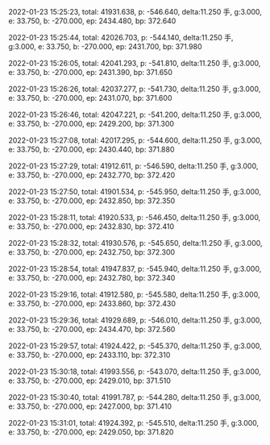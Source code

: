 2022-01-23 15:25:23, total: 41931.638, p: -546.640, delta:11.250 手, g:3.000, e: 33.750, b: -270.000, ep: 2434.480, bp: 372.640

2022-01-23 15:25:44, total: 42026.703, p: -544.140, delta:11.250 手, g:3.000, e: 33.750, b: -270.000, ep: 2431.700, bp: 371.980

2022-01-23 15:26:05, total: 42041.293, p: -541.810, delta:11.250 手, g:3.000, e: 33.750, b: -270.000, ep: 2431.390, bp: 371.650

2022-01-23 15:26:26, total: 42037.277, p: -541.730, delta:11.250 手, g:3.000, e: 33.750, b: -270.000, ep: 2431.070, bp: 371.600

2022-01-23 15:26:46, total: 42047.221, p: -541.200, delta:11.250 手, g:3.000, e: 33.750, b: -270.000, ep: 2429.200, bp: 371.300

2022-01-23 15:27:08, total: 42017.295, p: -544.600, delta:11.250 手, g:3.000, e: 33.750, b: -270.000, ep: 2430.440, bp: 371.880

2022-01-23 15:27:29, total: 41912.611, p: -546.590, delta:11.250 手, g:3.000, e: 33.750, b: -270.000, ep: 2432.770, bp: 372.420

2022-01-23 15:27:50, total: 41901.534, p: -545.950, delta:11.250 手, g:3.000, e: 33.750, b: -270.000, ep: 2432.850, bp: 372.350

2022-01-23 15:28:11, total: 41920.533, p: -546.450, delta:11.250 手, g:3.000, e: 33.750, b: -270.000, ep: 2432.830, bp: 372.410

2022-01-23 15:28:32, total: 41930.576, p: -545.650, delta:11.250 手, g:3.000, e: 33.750, b: -270.000, ep: 2432.750, bp: 372.300

2022-01-23 15:28:54, total: 41947.837, p: -545.940, delta:11.250 手, g:3.000, e: 33.750, b: -270.000, ep: 2432.780, bp: 372.340

2022-01-23 15:29:16, total: 41912.580, p: -545.580, delta:11.250 手, g:3.000, e: 33.750, b: -270.000, ep: 2433.860, bp: 372.430

2022-01-23 15:29:36, total: 41929.689, p: -546.010, delta:11.250 手, g:3.000, e: 33.750, b: -270.000, ep: 2434.470, bp: 372.560

2022-01-23 15:29:57, total: 41924.422, p: -545.370, delta:11.250 手, g:3.000, e: 33.750, b: -270.000, ep: 2433.110, bp: 372.310

2022-01-23 15:30:18, total: 41993.556, p: -543.070, delta:11.250 手, g:3.000, e: 33.750, b: -270.000, ep: 2429.010, bp: 371.510

2022-01-23 15:30:40, total: 41991.787, p: -544.280, delta:11.250 手, g:3.000, e: 33.750, b: -270.000, ep: 2427.000, bp: 371.410

2022-01-23 15:31:01, total: 41924.392, p: -545.510, delta:11.250 手, g:3.000, e: 33.750, b: -270.000, ep: 2429.050, bp: 371.820